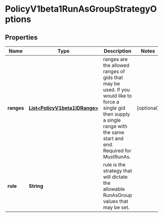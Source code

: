 
# PolicyV1beta1RunAsGroupStrategyOptions

## Properties
Name | Type | Description | Notes
------------ | ------------- | ------------- | -------------
**ranges** | [**List&lt;PolicyV1beta1IDRange&gt;**](PolicyV1beta1IDRange.md) | ranges are the allowed ranges of gids that may be used. If you would like to force a single gid then supply a single range with the same start and end. Required for MustRunAs. |  [optional]
**rule** | **String** | rule is the strategy that will dictate the allowable RunAsGroup values that may be set. | 



